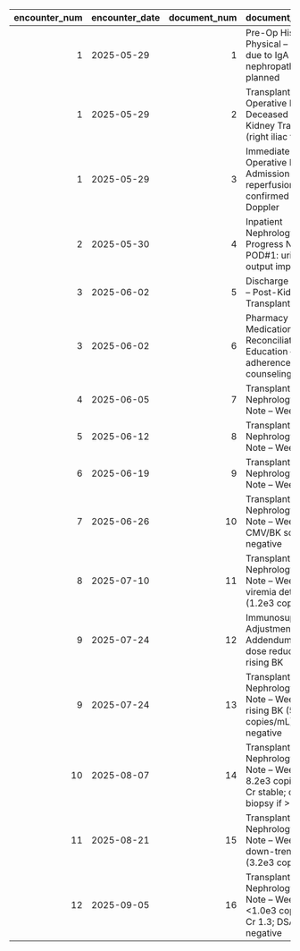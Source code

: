 |   encounter_num | encounter_date   |   document_num | document_title                                                                                        |
|----------------:|:-----------------|---------------:|:------------------------------------------------------------------------------------------------------|
|               1 | 2025-05-29       |              1 | Pre-Op History & Physical – ESRD due to IgA nephropathy; DDKT planned                                 |
|               1 | 2025-05-29       |              2 | Transplant Surgery Operative Note – Deceased Donor Kidney Transplant (right iliac fossa)              |
|               1 | 2025-05-29       |              3 | Immediate Post-Operative ICU Admission Note – reperfusion confirmed by Doppler                        |
|               2 | 2025-05-30       |              4 | Inpatient Nephrology Progress Note – POD#1: urine output improving                                    |
|               3 | 2025-06-02       |              5 | Discharge Summary – Post-Kidney Transplant                                                            |
|               3 | 2025-06-02       |              6 | Pharmacy Medication Reconciliation & Education – adherence counseling                                 |
|               4 | 2025-06-05       |              7 | Transplant Nephrology Clinic Note – Week 1                                                            |
|               5 | 2025-06-12       |              8 | Transplant Nephrology Clinic Note – Week 2                                                            |
|               6 | 2025-06-19       |              9 | Transplant Nephrology Clinic Note – Week 3                                                            |
|               7 | 2025-06-26       |             10 | Transplant Nephrology Clinic Note – Week 4, CMV/BK screening negative                                 |
|               8 | 2025-07-10       |             11 | Transplant Nephrology Clinic Note – Week 6, BK viremia detected (1.2e3 copies/mL)                     |
|               9 | 2025-07-24       |             12 | Immunosuppression Adjustment Addendum – MMF dose reduced for rising BK                                |
|               9 | 2025-07-24       |             13 | Transplant Nephrology Clinic Note – Week 8, rising BK (5.0e3 copies/mL); DSA negative                 |
|              10 | 2025-08-07       |             14 | Transplant Nephrology Clinic Note – Week 10, BK 8.2e3 copies/mL; Cr stable; consider biopsy if >1.0e4 |
|              11 | 2025-08-21       |             15 | Transplant Nephrology Clinic Note – Week 12, BK down-trending (3.2e3 copies/mL)                       |
|              12 | 2025-09-05       |             16 | Transplant Nephrology Clinic Note – Week 14, BK <1.0e3 copies/mL; Cr 1.3; DSA negative                |